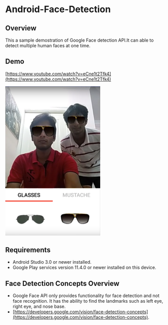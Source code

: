 # Android-Face-Detection

## Overview
This a sample demostration of Google Face detection API.It can able to detect multiple human faces at one time. 

## Demo
[https://www.youtube.com/watch?v=eCne1t2Tfk4](https://www.youtube.com/watch?v=eCne1t2Tfk4)

<div>
  <a href="https://www.youtube.com/watch?v=eCne1t2Tfk4" target="_blank">
    <img src="/Screenshots/virtual_mirror.png" alt="IMAGE ALT TEXT" width="300">
  </a>
</div>

## Requirements

-   Android Studio 3.0 or newer installed.
-   Google Play services version 11.4.0 or newer installed on this device.

## Face Detection Concepts Overview
- Google Face API only provides functionality for face detection and not face recognition. It has the ability to find the landmarks such as left eye, right eye, and nose base.
-   [https://developers.google.com/vision/face-detection-concepts](https://developers.google.com/vision/face-detection-concepts).
